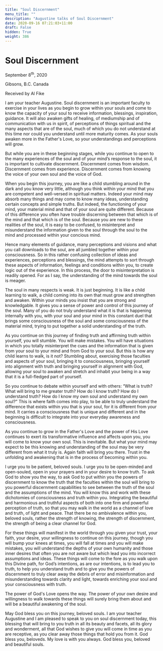 ```yaml
---
title: "Soul Discernment"
menu_title: ""
description: "Augustine talks of Soul Discernment"
date: 2020-09-16 07:21:03+11:00
draft: False
hidden: True
weight: 386
---
```

# Soul Discernment 

September 8<sup>th</sup>, 2020

Gibsons, B.C. Canada

Received by Al Fike



I am your teacher Augustine. Soul discernment is an important faculty to exercise in your lives as you begin to grow within your souls and come to know the capacity of your soul to receive information, blessings, inspiration, guidance. It will also awaken gifts of healing, of mediumship and of communication with us in spirit, of perceptions of things spiritual and the many aspects that are of the soul, much of which you do not understand at this time nor could you understand until more maturity comes. As your souls awaken more in the Father's Love, so your understandings and perceptions will grow. 

But while you are in these beginning stages, while you continue to open to the many experiences of the soul and of your mind’s response to the soul,  it is important to cultivate discernment. Discernment comes from wisdom. Discernment comes from experience. Discernment comes from knowing the voice of your own soul and the voice of God. 

When you begin this journey, you are like a child stumbling around in the dark and you know very little, although you think within your mind that you are competent and well-versed in spiritual matters. Indeed your mind may absorb many things and may come to know many ideas, understanding certain concepts and simple truths. But indeed, the functioning of your mind, your material mind and that of your soul are quite different. Because of this difference you often have trouble discerning between that which is of the mind and that which is of the soul. Because you are new to these realities of the soul, it is easy to be confused, to misinterpret and misunderstand the information given to the soul through the soul to the mind and processed within your concious mind.

Hence many elements of guidance, many perceptions and visions and what you call downloads to the soul, are all jumbled together within your consciousness. So in this rather confusing collection of ideas and experiences, perceptions and blessings, the mind attempts to sort through these aspects of information, feelings and conditions within you, to create logic out of the experience. In this process, the door to misinterpretation is readily opened. For as I say, the understanding of the mind towards the soul is meager. 

The soul in many respects is weak. It is just beginning. It is like a child learning to walk, a child coming into its own that must grow and strengthen and awaken. Within your minds you insist that you are strong and knowledgable. It gives you a sense of power and control of this journey of the soul. Many of you do not truly understand what it is that is happening internally with you, with your soul and your mind in this constant duel that brings some consciousness of the soul and some consciousness of the material mind, trying to put together a solid understanding of the truth.

As you continue on this journey of finding truth and affirming truth within yourself, you will stumble. You will make mistakes. You will have situations in which you totally misinterpret the cues and the information that is given from your soul to your mind and from God to your soul. But this is how any child learns to walk, is it not? Stumbling about, exercising those faculties and aspects of your soul, bringing it to consciousness, bringing yourself into alignment with truth and bringing yourself in alignment with God, allowing your soul to awaken and stretch and inhabit your being in a way that it is a full-fledged part of yourself.

So you continue to debate within yourself and with others: “What is truth? What will bring to me greater truth? How do I know truth? How do I understand truth? How do I know my own soul and understand my own soul?” This is where faith comes into play, to be able to truly understand the difference that exists within you that is your soul, for it is different from your mind. It carries a consciousness that is unique and different and in the beginning is difficult to integrate into your everyday awareness and consciousness.

As you continue to grow in the Father's Love and the power of His Love continues to exert its transformative influence and affects upon you, you will come to know your own soul. This is inevitable. But what your mind may expect to be this knowing and understanding of the soul may be very different from what it truly is. Again faith will bring you there. Trust in the unfolding and awakening that is in the process of becoming within you.

I urge you to be patient, beloved souls. I urge you to be open-minded and open-souled, open in your prayers and in your desire to know truth. To ask God to show you the way, to ask God to put within you the powers of discernment to know the truth that the faculties within the soul will bring to you powerful discernment capabilities to see between the truth of the soul and the assumptions of the mind. You will know this and work with these dichotomies of consciousness and truth within you. Integrating the beautiful and harmonious and truthful aspects of both into one firm and powerful perception of truth, so that you may walk in the world as a channel of love and truth, of light and peace. That there be no ambivalence within you, beloved souls, rather the strength of knowing, the strength of discernment, the strength of being a clear channel for God.

For these things will manifest in the world through you given your trust, your faith, your desire, your willingness to continue on this journey, though you will bump your knees at times, you will fall at times and you will make mistakes, you will understand the depths of your own humanity and those inner desires that often you are not aware but which lead you into incorrect assumptions and ideas. These things will come to the fore as you walk upon this Divine path, for God’s intentions, as are our intentions, is to lead you to truth, to help you understand truth and to give you the powers of discernment to truly clear away the debris of error and misinformation and misunderstanding towards clarity and light, towards enriching your soul and your consciousness with truth.

The power of God's Love opens the way. The power of your own desire and willingness to walk towards these things will surely bring them about and will be a beautiful awakening of the soul. 

May God bless you on this journey, beloved souls. I am your teacher Augustine and I am pleased to speak to you on soul discernment today, this blessing that will bring to you truth in all its beauty and facets, all its glory and wonderment, all that God wishes to give you will come in time as you are receptive, as you clear away those things that hold you from it. God bless you, beloveds. My love is with you always. God bless you, beloved and beautiful souls.